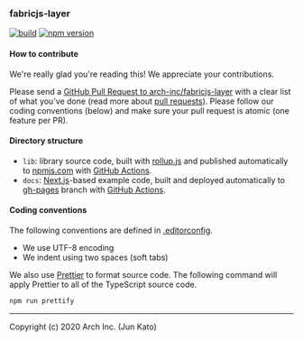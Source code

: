 ### fabricjs-layer

[![build](https://github.com/arch-inc/fabricjs-layer/workflows/npm-publish/badge.svg)](https://github.com/arch-inc/fabricjs-layer/actions?query=workflow%3Anpm-publish)
[![npm version](https://img.shields.io/npm/v/@arch-inc/fabricjs-layer)](https://www.npmjs.com/package/@arch-inc/fabricjs-layer)

#### How to contribute

We're really glad you're reading this! We appreciate your contributions.

Please send a [GitHub Pull Request to arch-inc/fabricjs-layer](https://github.com/arch-inc/fabricjs-layer/pull/new/master) with a clear list of what you've done (read more about [pull requests](http://help.github.com/pull-requests/)). Please follow our coding conventions (below) and make sure your pull request is atomic (one feature per PR).

#### Directory structure

- `lib`: library source code, built with [rollup.js](https://rollupjs.org/) and published automatically to [npmjs.com](https://www.npmjs.com/) with [GitHub Actions](https://github.com/arch-inc/fabricjs-layer/blob/master/.github/workflows/publish.yml).
- `docs`: [Next.js](https://nextjs.org/)-based example code, built and deployed automatically to [gh-pages](https://github.com/arch-inc/fabricjs-layer/tree/gh-pages) branch with [GitHub Actions](https://github.com/arch-inc/fabricjs-layer/blob/master/.github/workflows/gh-pages.yml).

#### Coding conventions

The following conventions are defined in [.editorconfig](https://github.com/arch-inc/fabricjs-layer/blob/master/.editorconfig).

- We use UTF-8 encoding
- We indent using two spaces (soft tabs)

We also use [Prettier](https://prettier.io/)  to format source code. The following command will apply Prettier to all of the TypeScript source code.

```sh
npm run prettify
```

---
Copyright (c) 2020 Arch Inc. (Jun Kato)